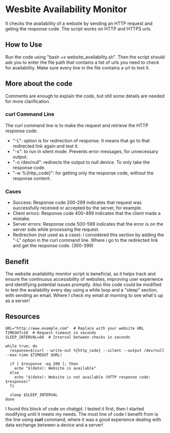 # Wesbite Availability Monitor
It checks the availability of a website by sending an HTTP request and geting the response code.
The script works on HTTP and HTTPS urls.

## How to Use
Run the code using "bash +x website_availability.sh". Then the script should ask you to enter the file path that contains a list of urls you need to check for availability. Make sure every line in the file contains a url to test it. 

## More about the code
Comments are enough to explain the code, but still some details are needed for more clarification.

### **curl** Command Line
The curl command line is to make the request and retrieve the HTTP response code.
- "-L": option is for redirection of response. It means that go to that redirected link again and test it.
- "-s": to run in silent mode. Prevents error messages, for unnecessary output.
- "-o /dev/null": redirects the output to null device. To only take the response code.
- "-w %{http_code}": for getting only the response code, without the response content.
### Cases
+ Success: Response code 200-299 indicates that request was successfully received or accepted by the server, for example.
+ Client errors: Response code 400-499 indicates that the client made a mistake.
+ Server errors: Response code 500-599 indicates that the error is on the server side while processing the request.
+ Redirection (not used as a case): I considered this section by adding the "-L" option in the curl command line. Where i go to the redirected link and get the response code. (300-399)

## Benefit
The website availability monitor script is beneficial, as it helps track and ensure the continuous accessibility of websites, improving user experience and identifying potential issues promptly. Also this code could be modified to test the availability every day using a while loop and a "sleep" section, with sending an email. Where I check my email at morning to see what's up as a server!


## Resources
```
URL="http://www.example.com"  # Replace with your website URL
TIMEOUT=10  # Request timeout in seconds
SLEEP_INTERVAL=60  # Interval between checks in seconds

while true; do
  response=$(curl --write-out %{http_code} --silent --output /dev/null --max-time $TIMEOUT $URL)
  
  if [ $response -eq 200 ]; then
    echo "$(date): Website is available"
  else
    echo "$(date): Website is not available (HTTP response code: $response)"
  fi
  
  sleep $SLEEP_INTERVAL
done

```
I found this block of code on chatgpt. I tested it first, then I started modifying until it meets my needs. The most line of code I benefit from is the line using **curl** command, where it was a good experience dealing with data exchange between a device and a server!

